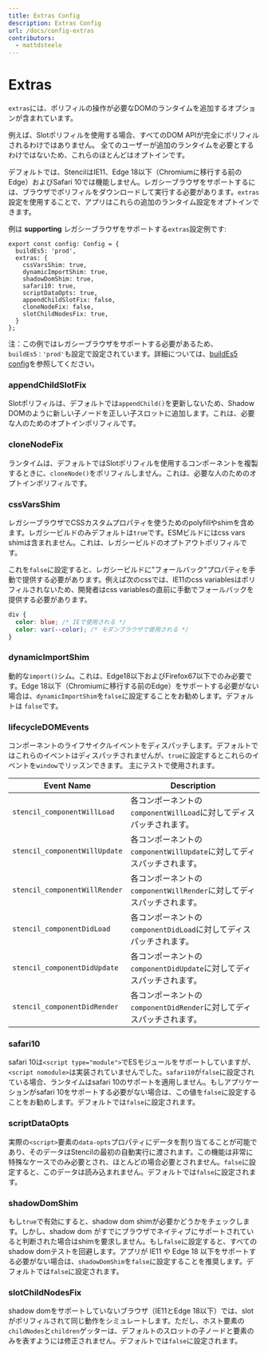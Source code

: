 ```yaml
---
title: Extras Config
description: Extras Config
url: /docs/config-extras
contributors:
  - mattdsteele
---
```


# Extras

`extras`には、ポリフィルの操作が必要なDOMのランタイムを追加するオプションが含まれています。

例えば、Slotポリフィルを使用する場合、すべてのDOM APIが完全にポリフィルされるわけではありません。 全てのユーザーが追加のランタイムを必要とするわけではないため、これらのほとんどはオプトインです。

デフォルトでは、StencilはIE11、Edge 18以下（Chromiumに移行する前のEdge）およびSafari 10では機能しません。レガシーブラウザをサポートするには、ブラウザでポリフィルをダウンロードして実行する必要があります。`extras`設定を使用することで、アプリはこれらの追加のランタイム設定をオプトインできます。

例は  __supporting__ レガシーブラウザをサポートする`extras`設定例です:

```tsx
export const config: Config = {
  buildEs5: 'prod',
  extras: {
    cssVarsShim: true,
    dynamicImportShim: true,
    shadowDomShim: true,
    safari10: true,
    scriptDataOpts: true,
    appendChildSlotFix: false,
    cloneNodeFix: false,
    slotChildNodesFix: true,
  }
};
```

注：この例ではレガシーブラウザをサポートする必要があるため、`buildEs5：'prod'`も設定で設定されています。詳細については、[buildEs5 config](/docs/config＃buildes5)を参照してください。

### appendChildSlotFix

Slotポリフィルは、デフォルトでは`appendChild()`を更新しないため、Shadow DOMのように新しい子ノードを正しい子スロットに追加します。これは、必要な人のためのオプトインポリフィルです。

### cloneNodeFix

ランタイムは、デフォルトではSlotポリフィルを使用するコンポーネントを複製するときに、`cloneNode()`をポリフィルしません。これは、必要な人のためのオプトインポリフィルです。

### cssVarsShim

レガシーブラウザでCSSカスタムプロパティを使うためのpolyfillやshimを含めます。レガシービルドのみデフォルトは`true`です。ESMビルドにはcss vars shimは含まれません。これは、レガシービルドのオプトアウトポリフィルです。

これを`false`に設定すると、レガシービルドに"フォールバック"プロパティを手動で提供する必要があります。例えば次のcssでは、IE11のcss variablesはポリフィルされないため、開発者はcss variablesの直前に手動でフォールバックを提供する必要があります。

```css
div {
  color: blue; /* IEで使用される */
  color: var(--color); /* モダンブラウザで使用される */
}
```

### dynamicImportShim

動的な`import()`シム。これは、Edge18以下およびFirefox67以下でのみ必要です。Edge 18以下（Chromiumに移行する前のEdge）をサポートする必要がない場合は、`dynamicImportShim`を`false`に設定することをお勧めします。デフォルトは `false`です。


### lifecycleDOMEvents

コンポーネントのライフサイクルイベントをディスパッチします。デフォルトではこれらのイベントはディスパッチされませんが、`true`に設定するとこれらのイベントを`window`でリッスンできます。
主にテストで使用されます。

| Event Name                     | Description                                                    |
|--------------------------------|----------------------------------------------------------------|
| `stencil_componentWillLoad`    | 各コンポーネントの`componentWillLoad`に対してディスパッチされます。 |
| `stencil_componentWillUpdate`  | 各コンポーネントの`componentWillUpdate`に対してディスパッチされます。 |
| `stencil_componentWillRender`  | 各コンポーネントの`componentWillRender`に対してディスパッチされます。 |
| `stencil_componentDidLoad`     | 各コンポーネントの`componentDidLoad`に対してディスパッチされます。 |
| `stencil_componentDidUpdate`   | 各コンポーネントの`componentDidUpdate`に対してディスパッチされます。 |
| `stencil_componentDidRender`   | 各コンポーネントの`componentDidRender`に対してディスパッチされます。 |

### safari10

safari 10は`<script type="module">`でESモジュールをサポートしていますが、`<script nomodule>`は実装されていませんでした。`safari10`が`false`に設定されている場合、ランタイムはsafari 10のサポートを適用しません。もしアプリケーションがsafari 10をサポートする必要がない場合は、この値を`false`に設定することをお勧めします。デフォルトでは`false`に設定されます。

### scriptDataOpts

実際の`<script>`要素の`data-opts`プロパティにデータを割り当てることが可能であり、そのデータはStencilの最初の自動実行に渡されます。この機能は非常に特殊なケースでのみ必要とされ、ほとんどの場合必要とされません。`false`に設定すると、このデータは読み込まれません。デフォルトでは`false`に設定されます。

### shadowDomShim

もし`true`で有効にすると、shadow dom shimが必要かどうかをチェックします。しかし、shadow dom がすでにブラウザでネイティブにサポートされていると判断された場合はshimを要求しません。もし`false`に設定すると、すべての shadow domテストを回避します。アプリが IE11 や Edge 18 以下をサポートする必要がない場合は、`shadowDomShim`を`false`に設定することを推奨します。デフォルトでは`false`に設定されます。

### slotChildNodesFix

shadow domをサポートしていないブラウザ（IE11とEdge 18以下）では、slotがポリフィルされて同じ動作をシミュレートします。ただし、ホスト要素の`childNodes`と`children`ゲッターは、デフォルトのスロットの子ノードと要素のみを表すようには修正されません。デフォルトでは`false`に設定されます。

